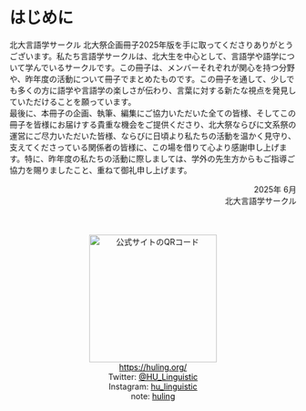 # はじめに

北大言語学サークル 北大祭企画冊子2025年版を手に取ってくださりありがとうございます。私たち言語学サークルは、北大生を中心として、言語学や語学について学んでいるサークルです。この冊子は、メンバーそれぞれが関心を持つ分野や、昨年度の活動について冊子でまとめたものです。この冊子を通して、少しでも多くの方に語学や言語学の楽しさが伝わり、言葉に対する新たな視点を発見していただけることを願っています。  
最後に、本冊子の企画、執筆、編集にご協力いただいた全ての皆様、そしてこの冊子を皆様にお届けする貴重な機会をご提供くださり、北大祭ならびに文系祭の運営にご尽力いただいた皆様、ならびに日頃より私たちの活動を温かく見守り、支えてくださっている関係者の皆様に、この場を借りて心より感謝申し上げます。特に、昨年度の私たちの活動に際しましては、学外の先生方からもご指導ご協力を賜りましたこと、重ねて御礼申し上げます。

<p style="text-align: right;">
2025年 6月<br>
北大言語学サークル<br>
</p>

<p style="text-align: right;">
</p>

<div style="text-align: center!important; margin: 50px; ">
  <a href="https://huling.org/">
    <img src="./qr.png" alt="公式サイトのQRコード" style="width: 16em;">
  </a><br>
  <a href="https://huling.org/" alt="Web" style="color: black;">https://huling.org/</a><br>
  Twitter: <a href="https://twitter.com/HU_Linguistic" alt="Twitter" style="color: black;">@HU_Linguistic</a><br>
  Instagram: <a href="https://www.instagram.com/hu_linguistic/" alt="Instagram"style="color: black;">hu_linguistic</a><br>
  note: <a href="https://note.com/huling/m/m8a70e16198cc" alt="note" style="color: black;">huling</a><br>
</div>
